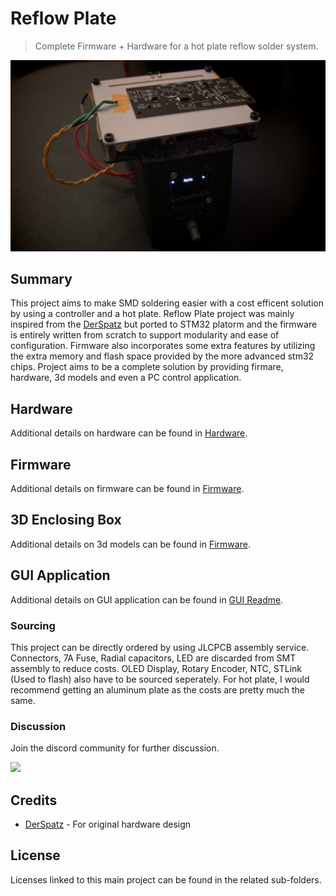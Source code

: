 # Reflow Plate

> Complete Firmware + Hardware for a hot plate reflow solder system.

![Header](repo-header.jpg)

## Summary

This project aims to make SMD soldering easier with a cost efficent solution by using a controller and a hot plate. Reflow Plate project was mainly inspired from the [DerSpatz](https://github.com/DerSpatz/PCB-reflow-solder-heat-plate) but ported to STM32 platorm and the firmware is entirely written from scratch to support modularity and ease of configuration. Firmware also incorporates some extra features by utilizing the extra memory and flash space provided by the more advanced stm32 chips. Project aims to be a complete solution by providing firmare, hardware, 3d models and even a PC control application.

## Hardware

Additional details on hardware can be found in [Hardware](./Hardware/README.md).

## Firmware

Additional details on firmware can be found in [Firmware](./Firmware/README.MD).

## 3D Enclosing Box

Additional details on 3d models can be found in [Firmware](./3D/README.md).

## GUI Application

Additional details on GUI application can be found in [GUI Readme](./GUI/README.md).

### Sourcing

This project can be directly ordered by using JLCPCB assembly service. Connectors, 7A Fuse, Radial capacitors, LED are discarded from SMT assembly to reduce costs. OLED Display, Rotary Encoder, NTC, STLink (Used to flash) also have to be sourced seperately. For hot plate, I would recommend getting an aluminum plate as the costs are pretty much the same.

### Discussion

Join the discord community for further discussion.

[![](https://dcbadge.vercel.app/api/server/QT2xMZmdUc)](https://discord.gg/QT2xMZmdUc)

## Credits

- [DerSpatz](https://github.com/DerSpatz/PCB-reflow-solder-heat-plate) - For original hardware design

## License

Licenses linked to this main project can be found in the related sub-folders.
